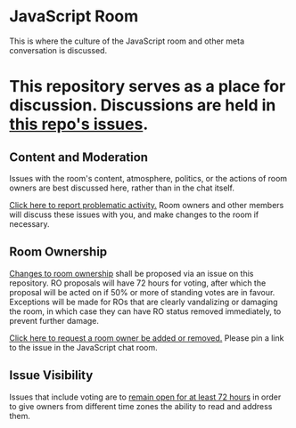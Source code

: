 # JavaScript Room
This is where the culture of the JavaScript room and other meta conversation is discussed.

# This repository serves as a place for discussion. Discussions are held in [this repo's issues](https://github.com/JavaScriptRoom/culture/issues).

## Content and Moderation

Issues with the room's content, atmosphere, politics, or the actions of room owners are best discussed here, rather than in the chat itself.

[Click here to report problematic activity.](https://github.com/JavaScriptRoom/culture/issues/new) Room owners and other members will discuss these issues with you, and make changes to the room if necessary.

## Room Ownership
[Changes to room ownership](https://github.com/JavaScriptRoom/culture/issues/1) shall be proposed via an issue on this repository. RO proposals will have 72 hours for voting, after which the proposal will be acted on if 50% or more of standing votes are in favour. Exceptions will be made for ROs that are clearly vandalizing or damaging the room, in which case they can have RO status removed immediately, to prevent further damage.

[Click here to request a room owner be added or removed.](https://github.com/JavaScriptRoom/culture/issues/new) Please pin a link to the issue in the JavaScript chat room.

## Issue Visibility

Issues that include voting are to [remain open for at least 72 hours](https://github.com/JavaScriptRoom/culture/issues/12) in order to give owners from different time zones the ability to read and address them. 
